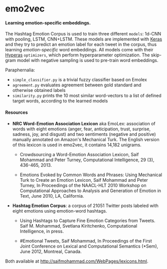 # emo2vec

#### Learning emotion-specific embeddings.

The Hashtag Emotion Corpus is used to train three different `models`: 1d-CNN with pooling, LSTM, CNN+LSTM. These models are implemented with [Keras](https://keras.io/) and they try to predict an emotion label for each tweet in the corpus, thus learning *emotion-specific* word embeddings. All models come with their [Hyperas](http://maxpumperla.github.io/hyperas/) `optimizers`, which perform hyperparameter optimization.
The skip-gram model with negative sampling is used to pre-train word embeddings.

Paraphernalia:
- `simple_classifier.py` is a trivial fuzzy classifier based on Emolex
- `agreement.py` evaluates agreement between gold standard and otherwise obtained labels
- `similarity.py` prints the 10 most similar word-vectors to a list of defined target words, according to the learned models


#### Resources

- **NRC Word-Emotion Association Lexicon** aka EmoLex: association of words with eight emotions (anger, fear, anticipation, trust, surprise, sadness, joy, and disgust) and two sentiments (negative and positive) manually annotated on Amazon's Mechanical Turk. The English version of this lexicon is used in emo2vec, it contains 14,182 unigrams.

    - Crowdsourcing a Word-Emotion Association Lexicon, Saif Mohammad and Peter Turney, Computational Intelligence, 29 (3), 436-465, 2013.

    - Emotions Evoked by Common Words and Phrases: Using Mechanical Turk to Create an Emotion Lexicon, Saif Mohammad and Peter Turney, In Proceedings of the NAACL-HLT 2010 Workshop on Computational Approaches to Analysis and Generation of Emotion in Text, June 2010, LA, California.

- **Hashtag Emotion Corpus**: a corpus of 21051 Twitter posts labeled with eight emotions using emotion-word hashtags.

    - Using Hashtags to Capture Fine Emotion Categories from Tweets. Saif M. Mohammad, Svetlana Kiritchenko, Computational Intelligence, in press.

    - \#Emotional Tweets, Saif Mohammad, In Proceedings of the First Joint Conference on Lexical and Computational Semantics (*Sem), June 2012, Montreal, Canada.
    
Both available at http://saifmohammad.com/WebPages/lexicons.html.
